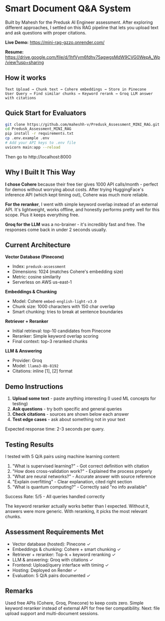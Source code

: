 # Smart Document Q&A System

Built by Mahesh for the Predusk AI Engineer assessment. After exploring different approaches, I settled on this RAG pipeline that lets you upload text and ask questions with proper citations.

**Live Demo:** https://mini-rag-gzzo.onrender.com/


**Resume:** https://drive.google.com/file/d/1hfVym6fdhv75agwgsMdW9CVG0WepA_Wp/view?usp=sharing

## How it works

```
Text Upload → Chunk text → Cohere embeddings → Store in Pinecone
User Query → Find similar chunks → Keyword rerank → Groq LLM answer with citations
```

## Quick Start for Evaluators

```bash
git clone https://github.com/maheshh-v/Predusk_Assessment_MINI_RAG.git
cd Predusk_Assessment_MINI_RAG
pip install -r requirements.txt
cp .env.example .env
# Add your API keys to .env file
uvicorn main:app --reload
```

Then go to http://localhost:8000

## Why I Built It This Way

**I chose Cohere** because their free tier gives 1000 API calls/month - perfect for demos without worrying about costs. After trying HuggingFace's inference API (which kept timing out), Cohere was much more reliable.

**For the reranker**, I went with simple keyword overlap instead of an external API. It's lightweight, works offline, and honestly performs pretty well for this scope. Plus it keeps everything free.

**Groq for the LLM** was a no-brainer - it's incredibly fast and free. The responses come back in under 2 seconds usually.

## Current Architecture

**Vector Database (Pinecone)**
- Index: `predusk-assessment`
- Dimensions: 1024 (matches Cohere's embedding size)
- Metric: cosine similarity
- Serverless on AWS us-east-1

**Embeddings & Chunking**
- Model: Cohere `embed-english-light-v3.0`
- Chunk size: 1000 characters with 150 char overlap
- Smart chunking: tries to break at sentence boundaries

**Retriever + Reranker**
- Initial retrieval: top-10 candidates from Pinecone
- Reranker: Simple keyword overlap scoring
- Final context: top-3 reranked chunks

**LLM & Answering**
- Provider: Groq
- Model: `llama3-8b-8192`
- Citations: inline [1], [2] format

## Demo Instructions

1. **Upload some text** - paste anything interesting (I used ML concepts for testing)
2. **Ask questions** - try both specific and general queries
3. **Check citations** - sources are shown below each answer
4. **Test edge cases** - ask about something not in your text

Expected response time: 2-3 seconds per query.

## Testing Results

I tested with 5 Q/A pairs using machine learning content:

1. "What is supervised learning?" - Got correct definition with citation
2. "How does cross-validation work?" - Explained the process properly  
3. "What are neural networks?" - Accurate answer with source reference
4. "Explain overfitting" - Clear explanation, cited right section
5. "What is quantum computing?" - Correctly said "no info available"

Success Rate: 5/5 - All queries handled correctly

The keyword reranker actually works better than I expected. Without it, answers were more generic. With reranking, it picks the most relevant chunks.

## Assessment Requirements Met

- Vector database (hosted): Pinecone ✓
- Embeddings & chunking: Cohere + smart chunking ✓
- Retriever + reranker: Top-k + keyword reranking ✓
- LLM & answering: Groq with citations ✓
- Frontend: Upload/query interface with timing ✓
- Hosting: Deployed on Render ✓
- Evaluation: 5 Q/A pairs documented ✓

## Remarks

Used free APIs (Cohere, Groq, Pinecone) to keep costs zero. Simple keyword reranker instead of external API for free tier compatibility. Next: file upload support and multi-document sessions.
